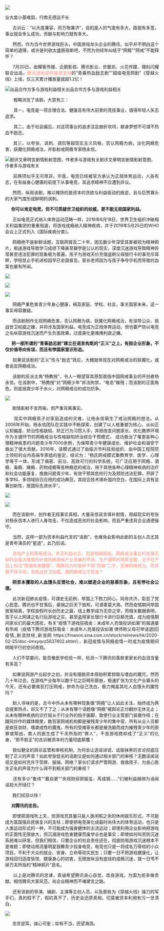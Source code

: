 <p><img src="https://www.iaders.com/wp-content/uploads/2020/08/9a0b2-0067hHJjly1gh95omq1k3j30q20eoaw9.jpg"></p>
<div class="preface">业大度小基难固，行商无德运不长</div>
<p><span id="more-9389"></span></p>
<div class="WB_editor_iframe_new">
<p align="justify">​​&nbsp; &nbsp; &nbsp; 古训云：“以大度兼容，则万物兼济”，说的是人的气度有多大，路就有多宽，事业就会多么成功，贡献与影响力就有多大。</p>
<p align="justify">&nbsp; &nbsp; &nbsp; 然而，作为当今世界游戏巨头，中国游戏龙头企业的腾讯，似乎并不明白这个简单的道理，或许是利欲太盛肠易断吧，不然为何经年纠结于“网瘾”“网戒”不能释怀？</p>
<p align="justify">&nbsp; &nbsp; &nbsp; 7月20日，由耀客传媒、企鹅影视、腾讯影业、世曼凯、火花传媒、翎刻闪耀联合出品，<span style="color: #ff8a78;">腾讯游戏提供独家支持</span>的“青春热血励志剧”“超级电竞网剧”《穿越火线》上线，仅三天累计播放量就超1.2亿！</p>
<p class="picbox"><img src="https://www.iaders.com/wp-content/uploads/2020/08/e7cf5-0067hHJjly1gh95l7o868j30ng0ejak3.jpg" alt="出品合作方多与游戏利益相关"><span class="picinfo">出品合作方多与游戏利益相关</span></p>
<p align="justify">&nbsp; &nbsp; &nbsp; &nbsp;粗略浏览了该剧，大意有三：</p>
<p align="justify">&nbsp; &nbsp; &nbsp; &nbsp;其一，电竞是一项合理合法、健康且有伟大前景的竞技事业，值得年轻人矢志追求。</p>
<p align="justify">&nbsp; &nbsp; &nbsp; &nbsp;其二，由于社会偏见，对这项事业的追求注定曲折坎坷，献身梦想不可谓不热血不励志。</p>
<p align="justify">&nbsp; &nbsp; &nbsp; 其三，以夸张、讽刺、调侃等超现实主义风格，否认网瘾为病，淡化网瘾危害，妖魔化网瘾戒治，并影射戒网瘾专家杨永信。</p>
<p class="picbox"><img src="https://www.iaders.com/wp-content/uploads/2020/08/6f0c9-0067hHJjly1gh94xq9n4sj30le0kvwth.jpg" alt="剧评文章明言剧情影射意图，作者多与游戏有关"><span class="picinfo">剧评文章明言剧情影射意图，作者多与游戏有关</span></p>
<p align="justify">&nbsp; &nbsp; &nbsp; 前两项似乎无可厚非。毕竟，电竞已经被官方承认为正规体育运动，人各有志，在有益身心健康的前提下从事电竞，其追求精神不应遭到非议。</p>
<p align="justify">&nbsp; &nbsp; &nbsp; 然而，纵观该剧，难以掩饰的是资本的贪欲与利益驱动的痕迹，且与巨贾寡头的大家气度形成鲜明的讽刺。</p>
<p align="justify"><b>&nbsp; &nbsp; &nbsp; 你可以肯定电竞，但不可质疑世卫组织的权威，更不能无视国家利益。</b></p>
<p align="justify">&nbsp; &nbsp; &nbsp; 正如电竞正式纳入体育运动范畴一样，2018年6月18日，世界卫生组织冲破相关利益集团的重重阻遏，将游戏成瘾纳入精神疾病，并于2019年5月25日的WHO会议上正式列入《国际疾病分类》。</p>
<p align="justify">&nbsp; &nbsp; &nbsp; 网瘾绝不是新鲜话题，互联网普及二十年，因无数少年深受其害被视为精神鸦片，痴迷游戏导致学习成绩下降甚至辍学是公认的现实，深度沉迷游戏导致精神异常甚至违法犯罪的现象极为普遍，孩子为游戏天价充值盗刷父母银行卡的事充斥耳畔，学校禁止手机进校园早已全国普及，家长老师因为与孩子争夺手机而导致的血案也屡有所闻。</p>
<p class="picbox"><img src="https://www.iaders.com/wp-content/uploads/2020/08/b6f88-0067hHJjly1gh958m3bubj30p404l0v8.jpg"></p>
<p class="picbox"><img src="https://www.iaders.com/wp-content/uploads/2020/08/3c5d6-0067hHJjly1gh958xbe6xj30i805dac3.jpg"></p>
<p class="picbox"><img src="https://www.iaders.com/wp-content/uploads/2020/08/d472c-0067hHJjly1gh9598qvcpj30oy08lwhh.jpg"></p>
<p align="justify">&nbsp; &nbsp; &nbsp; 网瘾严重危害青少年身心健康，祸及家庭、学校、社会，事关国家未来，这一事实毋容置疑。</p>
<p align="justify">&nbsp; &nbsp; &nbsp; 而该剧制作无视网瘾危害，否认网瘾为病，妖魔化网瘾戒治，有误导公众、挑战世卫权威之嫌，并将涉及国家利益。电竞成为正规体育运动，但也要严防以电竞之名纵容游戏沉迷而产生负面效果，过度美化更难掩利欲之嫌。</p>
<p align="justify"><b>&nbsp; &nbsp; &nbsp; 把一部所谓的“青春励志剧”建立在谣言构筑的“正义”之上，有损企业形象，不仅价值导向有误，而且有悖国家意识形态。</b></p>
<p align="justify">&nbsp; &nbsp; &nbsp; 如果说该剧的“正义”性与“励志”效应，大概就体现在对网瘾戒治的妖魔化，或者说反网瘾戒治。</p>
<p align="justify">&nbsp; &nbsp; &nbsp; 该剧的反派主角“杨教授”，令人一眼望穿其原型直指中国网戒事业的开创者杨永信，在该剧中，“杨教授”对“网瘾少年”非法拘禁，“电击”摧残；而该剧的正面角色，则是拯救少年于水火，对网瘾戒治的成功抗争。</p>
<p class="picbox"><img src="https://www.iaders.com/wp-content/uploads/2020/08/2c02a-0067hHJjly1gh95bxkzjdj30tn0en1kx.jpg"></p>
<p align="justify">&nbsp; &nbsp; &nbsp; 剧情影射不言而喻，但严重背离事实。</p>
<p align="justify">&nbsp; &nbsp; &nbsp; 现实中网瘾孩子对家庭造成的灾难，让杨永信萌生了戒治网瘾的想法。从2006年开始，杨永信团队在实践中不断探索，创建了以人格重塑为核心，从纠正认知偏差、矫治性格缺陷、矫正行为习惯入手，并把改变问题家长、优化教养环境作为关键环节的网瘾戒治与性格缺陷矫治综合干预模式，&nbsp;成功救治了罹患各种心理精神疾患的问题青少年7000余例，为保障青少年健康成长、维护社会和谐安宁做出了很大贡献。2016年，该模式通过了由临沂市科技局组织、由中国工程院院士领衔的业内高端专家组的鉴定，结论为：“杨氏网戒模式集教育学、医学、心理学等于一体，形成了缜密、前沿、高效可行的科学系统，可广泛应用于网瘾、酒瘾、毒瘾、赌瘾、药物成瘾等各种瘾症的戒治，用于其他各种心理精神疾病的治疗和社会功能康复，挽救问题青少年，有效干预其危险行为及预防违法犯罪。开辟了多学科、多领域综合应用的成功典范，其综合技术填补国内空白，在国际上具有显著创新性，居国际先进水平”。</p>
<p class="picbox"><img src="https://www.iaders.com/wp-content/uploads/2020/08/f0cfb-0067hHJjly1gh955t35rxj30gm0aydkr.jpg"></p>
<p class="picbox"><img src="https://www.iaders.com/wp-content/uploads/2020/08/20543-0067hHJjly1gh9576ed21j30o90bjq8e.jpg"></p>
<p align="justify">&nbsp; &nbsp; &nbsp; 而在该剧中，创作者无视事实真相，大量采信谣言填补剧情，用超现实的夸张对杨永信本人进行人身攻击，不仅造成恶劣的社会影响，而且严重违背企业道德操守。</p>
<p align="justify">&nbsp; &nbsp; &nbsp; 当然，这样一部为资本利益代言的“谣剧”，也难免会影响此剧的主创人员尤其是青年演员的“星途”，此乃后话。</p>
<p align="justify">&nbsp; &nbsp; &nbsp;<span style="color: #ff8a78;"> 游戏产业和网瘾戒治，并无利益对立，而是相辅相成。网瘾戒治事业的发展无疑将会最大限度的补救网络游戏产业发展的不足。生产烟草的商家无数，无不在产品上标注“吸烟有害健康”，而腾讯为何就听不得“网瘾”二字，忌惮网瘾戒治，而非要不择手段，去挑战世卫权威，置网瘾戒治于死地？</span></p>
<p align="justify"><b>&nbsp; &nbsp; &nbsp; 把资本攫取的人血馒头反馈社会，难以塑造企业的慈善形象，且有悖社会公德。</b></p>
<p align="justify">&nbsp; &nbsp; &nbsp; 此次新冠肺炎疫情，可谓史无前例，举国上下勠力同心，同舟共济，彰显了党心民意。腾讯也不甘落后，豪捐之巨天下皆知，可谓善莫大焉。然而疫情期间举国居家隔离，学校放假时长创历史之最，线上教学成为无奈之举，而相关数据表明，孩子以上网课之名行玩游戏之实，甚至盗用家长银行卡进行巨额充值，成为疫情期间家长们的最大困扰，有关“疫情下游戏狂吸金：未成年人充值投诉如潮”的报道屡有所闻（疫情下腾讯游戏狂吸金：未成年人充值投诉如潮 律师称父母可申请退回|疫情_新浪财经_新浪网 https://finance.sina.com.cn/stock/relnews/hk/2020-02-25/doc-iimxyqvz5637402.shtml），新冠疫情与网瘾疫情一时成为疫情期间明暗平行的空间奇观。</p>
<p align="justify">&nbsp; &nbsp; &nbsp; 人们不禁要问，能否像医学检验一样，检测一下腾讯的善款里家长的血泪含量有多高？</p>
<p align="justify">&nbsp; &nbsp; &nbsp; 如果说网游产业起步之初，并没有摆脱资本原始积累掠取与嗜血的魔咒，然而几十年过去，在游戏产业每年以数千亿之巨畸形膨胀，极速扩张为文化产业寡头的今天，还有必要疯狂打压网戒，拚命为自己洗白，极力掩盖其吃人血馒头的魔性吗？</p>
<p align="justify">&nbsp; &nbsp; &nbsp; 耐人寻味的是，古今中外从未有哪种现象像“网瘾”让人如此关注，始终成为两会提案热点，却又不了了之；从未有哪个话题像“网瘾”被舆论正炒翻炒无休无止；从未有哪种疾病的诊疗屈从于行业外的指手画脚，致使行业主管部门装聋作哑；在跟风炒作的媒体眼里，数百家网戒机构都是摧残青少年的集中营，所有从业人员都是疯狂敛财、嗜虐成性的魔鬼，所有的受难家长都是被洗脑而成为摧残青少年的原罪或帮凶，救人的医生成了千夫所指的“罪人”，不良游戏商却成了“正义”的化身，“邪不胜正”的古训被资本的力量彻底颠覆！</p>
<p align="justify">&nbsp; &nbsp; &nbsp; 貌似健全的舆论监管和审核机制，为何会让造谣诽谤、诋毁抹黑的言论彻底压制了正义的声音？如此夸张低劣的谣剧又是如何通过相关部门的审核？无数谣闻谣视又是如何充斥于荧屏、报端、网络？家长们请求严管网游、救救孩子、为良心医生正名的声音为什么得不到相关部门的重视？</p>
<p align="justify">&nbsp; &nbsp; &nbsp; 还有多少“鲁炜”“戴自更”“央视财经郭振玺、芮成钢……”们被利益捆绑为谣闻谣视大开绿灯？</p>
<p align="justify">&nbsp; &nbsp; &nbsp; 我们拭目以待！</p>
<p align="justify"><b>&nbsp; &nbsp; &nbsp; 对腾讯的忠告。</b></p>
<p align="justify">&nbsp; &nbsp; &nbsp; 即使把游戏吹上天，但游戏充其量只是人类闲暇之余的休闲娱乐形式，不可能成为富国强兵民族复兴的支柱；即使把电竞美化成最时尚伟大的体育运动，也只是人类运动形式的一种，不可能成为强身健体的主流运动；即使利用企业影响把游戏的正面性无限放大，但沉溺游戏危害健康荒废学业也是事实；即使如何叫苦防沉迷系统难以研发，但我们相信，只要企业的社会责任还在，彻底防阻游戏沉迷根本不是难题；即使动用流量明星鼓舞青少投身电竞，电竞也只是一将成名万骨枯的小众项目，不利于大众的就业、安身、立命等现实民生；只要一日不把游戏健康化，让游戏回归适度愉悦、健康身心的初衷，无限放纵没有底线的成瘾沉迷，就一日甩不掉万夫所指的“精神鸦片”恶名。</p>
<p align="justify">&nbsp; &nbsp; &nbsp; 以上是对腾讯的忠谏，真诚希望腾讯良心自觉，改良游戏，为国为民多做贡献。相信腾讯大家风范，尚企业精神而不堵建言之路。</p>
<p align="justify">&nbsp; &nbsp; &nbsp; 还有该剧的导演、编剧、主演等主创人员，以及那些为《穿越火线》操刀的写手们，真的假不了，假的真不了，历史会还原真相，切莫被资本利用有污一世清白。</p>
<p class="picbox"><img src="https://www.iaders.com/wp-content/uploads/2020/08/4efdf-0067hHJjly1gh95ghrdaej30q90bphbf.jpg"></p>
<p align="justify">&nbsp; &nbsp; &nbsp; 忠言逆耳，诚心可鉴；如有不当，还望海涵。​​​​</p>